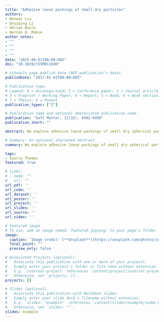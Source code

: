 ```yaml
---
title: "Adhesive loose packings of small dry particles"
authors:
- Wenwei Liu
- Shuiqing Li
- Adrian Baule
- Hernán A. Makse
author_notes:
- ""
- ""
- ""
- ""
date: "2015-09-01T00:00:00Z"
doi: "10.1039/C5SM01169H"

# Schedule page publish date (NOT publication's date).
publishDate: "2017-01-01T00:00:00Z"

# Publication type.
# Legend: 0 = Uncategorized; 1 = Conference paper; 2 = Journal article;
# 3 = Preprint / Working Paper; 4 = Report; 5 = Book; 6 = Book section;
# 7 = Thesis; 8 = Patent
publication_types: ["2"]

# Publication name and optional abbreviated publication name.
publication: "Soft Matter, 11(32), 6492-6498"
publication_short: ""

abstract: We explore adhesive loose packings of small dry spherical particles of micrometer size using 3D discrete-element simulations with adhesive contact mechanics and statistical ensemble theory. A dimensionless adhesion parameter (Ad) successfully combines the effects of particle velocities, sizes and the work of adhesion, identifying a universal regime of adhesive packings for Ad > 1. The structural properties of the packings in this regime are well described by an ensemble approach based on a coarse-grained volume function that includes the correlation between bulk and contact spheres. Our theoretical and numerical results predict: (i) an equation of state for adhesive loose packings that appear as a continuation from the frictionless random close packing (RCP) point in the jamming phase diagram and (ii) the existence of an asymptotic adhesive loose packing point at a coordination number Z = 2 and a packing fraction phi = 1/8. Our results highlight that adhesion leads to a universal packing regime at packing fractions much smaller than the random loose packing (RLP), which can be described within a statistical mechanical framework. We present a general phase diagram of jammed matter comprising frictionless, frictional, adhesive as well as non-spherical particles, providing a classification of packings in terms of their continuation from the spherical frictionless RCP.

# Summary. An optional shortened abstract.
summary: We explore adhesive loose packings of small dry spherical particles of micrometer size using 3D discrete-element simulations with adhesive contact mechanics and statistical ensemble theory.

tags:
- Source Themes
featured: true

# links:
# - name: ""
#   url: ""
url_pdf: ''
url_code: ''
url_dataset: ''
url_poster: ''
url_project: ''
url_slides: ''
url_source: ''
url_video: ''

# Featured image
# To use, add an image named `featured.jpg/png` to your page's folder. 
image:
  caption: 'Image credit: [**Unsplash**](https://unsplash.com/photos/jdD8gXaTZsc)'
  focal_point: ""
  preview_only: false

# Associated Projects (optional).
#   Associate this publication with one or more of your projects.
#   Simply enter your project's folder or file name without extension.
#   E.g. `internal-project` references `content/project/internal-project/index.md`.
#   Otherwise, set `projects: []`.
projects: []

# Slides (optional).
#   Associate this publication with Markdown slides.
#   Simply enter your slide deck's filename without extension.
#   E.g. `slides: "example"` references `content/slides/example/index.md`.
#   Otherwise, set `slides: ""`.
slides: example
---
```

